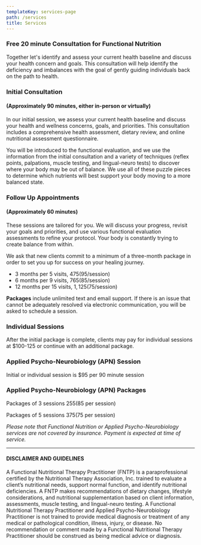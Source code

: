 ```yaml
---
templateKey: services-page
path: /services
title: Services
---
```

### Free 20 minute Consultation for Functional Nutrition

Together let's identify and assess your current health baseline and discuss your health concern and goals.  This consultation will help identify the deficiency and imbalances with the goal of gently guiding individuals back on the path to health.



### Initial Consultation

#### (Approximately 90 minutes, either in-person or virtually)

In our initial session, we assess your current health baseline and discuss your health and wellness concerns, goals, and priorities. This consultation includes a comprehensive health assessment, dietary review, and online nutritional assessment questionnaire.

You will be introduced to the functional evaluation, and we use the
information from the initial consultation and a variety of techniques
(reflex points, palpations, muscle testing, and lingual-neuro tests) to discover
where your body may be out of balance. We use all of these puzzle pieces
to determine which nutrients will best support your body moving to a more
balanced state.

### Follow Up Appointments

#### (Approximately 60 minutes)

These sessions are tailored for you. We will discuss your progress,
revisit your goals and priorities, and use various functional evaluation
assessments to refine your protocol. Your body is constantly trying to
create balance from within. 

We ask that new clients commit to a minimum of a three-month package in
order to set you up for success on your healing journey.

* 3 months per 5 visits,  $475 ($95/session)
* 6 months per 9 visits,  $765 ($85/session)
* 12 months per 15 visits,  $1,125 ($75/session)

**Packages** include unlimited text and email support. If there is an issue
that cannot be adequately resolved via electronic communication, you will
be asked to schedule a session.

### Individual Sessions

After the initial package is complete, clients may pay for individual
sessions at $100-125 or continue with an additional package.

### Applied Psycho-Neurobiology (APN) Session

Initial or individual session is $95 per 90 minute session

### Applied Psycho-Neurobiology (APN) Packages

Packages of 3 sessions $255 ($85 per session)

Packages of 5 sessions $375 ($75 per session)

_Please note that Functional Nutrition or Applied Psycho-Neurobiology services are not covered by insurance. Payment is expected at time of service._

- - -

#### DISCLAIMER AND GUIDELINES

A Functional Nutritional Therapy Practitioner (FNTP) is a paraprofessional certified by the Nutritional Therapy Association, Inc. trained to evaluate a client’s nutritional needs, support normal function, and identify nutritional deficiencies.  A FNTP makes recommendations of dietary changes, lifestyle considerations, and nutritional supplementation based on client information, assessments, muscle testing, and lingual-neuro testing.  A Functional Nutritional Therapy Practitioner and Applied Psycho-Neurobiology Practitioner is not trained to provide medical diagnosis or treatment of any medical or pathological condition, illness, injury, or disease.  No recommendation or comment made by a Functional Nutritional Therapy Practitioner should be construed as being medical advice or diagnosis.

